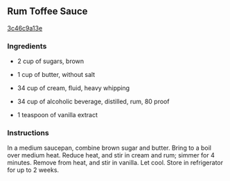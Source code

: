## Rum Toffee Sauce

[3c46c9a13e](http://www.food.com/recipe/rum-toffee-sauce-309329)

### Ingredients

 - 2 cup of sugars, brown

 - 1 cup of butter, without salt

 - 34 cup of cream, fluid, heavy whipping

 - 34 cup of alcoholic beverage, distilled, rum, 80 proof

 - 1 teaspoon of vanilla extract

### Instructions

In a medium saucepan, combine brown sugar and butter. Bring to a boil over medium heat. Reduce heat, and stir in cream and rum; simmer for 4 minutes. Remove from heat, and stir in vanilla. Let cool. Store in refrigerator for up to 2 weeks.